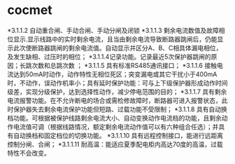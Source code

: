 # cocmet
 *3.1.1.2  自动重合闸、手动合闸、手动分闸及闭锁
 *3.1.1.3  剩余电流数值及故障相位显示.显示线路中的实时剩余电流，且当由剩余电流导致断路器跳闸后，仍能显示此次使断路器跳闸的剩余电流值。自动显示并区分A、B、C相具体漏电相位，及发生缺相、过压时的相位；
 *3.1.1.4记录功能。记录最近5次保护器跳闸的原因；长跳次数和总跳次数 ；
 *3.1.1.5  具有标准RS485通讯接口；
 *3.1.1.6  接触电流达到50mA时动作，动作特性无相位死区；突变漏电或其它干扰小于400mA时，不动作，误动作机率小；具有延时保护功能：可与上下级保护器形成动作时间级差，实现分级保护，达到选择性动作，减少停电范围的目的；
 *3.1.1.7  具有剩余电流报警功能。在不允许断电的场合或需检修故障时，断路器可进入报警状态，此时保护器失去剩余电流保护功能但短路、过载功能不受限制；
 *3.1.1.8  具有自动换档功能。可根据被保护线路剩余电流大小、自动变换动作电流档的功能，且剩余动作电流值可调（根据线路情况，额定剩余电流动作值可以有六种组合任选）；并具有自动换档和固定档位的切换功能。
 *3.1.1.10  具有远程控制接口，能进行远距离控制分闸、合闸；
 *3.1.1.11   耐高温：能适应夏季配电柜内高达70度的高温，过载特性不会改变。
